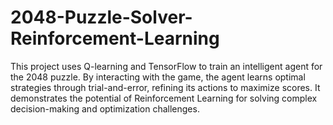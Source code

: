 # 2048-Puzzle-Solver-Reinforcement-Learning
This project uses Q-learning and TensorFlow to train an intelligent agent for the 2048 puzzle. By interacting with the game, the agent learns optimal strategies through trial-and-error, refining its actions to maximize scores. It demonstrates the potential of Reinforcement Learning for solving complex decision-making and optimization challenges.
